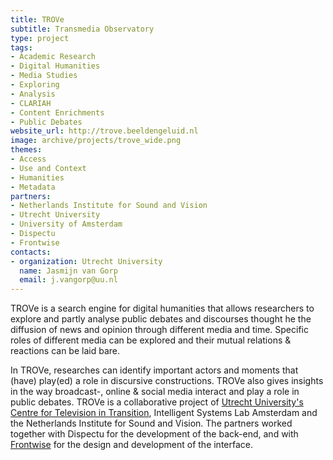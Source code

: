 ```yaml
---
title: TROVe
subtitle: Transmedia Observatory
type: project
tags:
- Academic Research
- Digital Humanities
- Media Studies
- Exploring
- Analysis
- CLARIAH
- Content Enrichments
- Public Debates
website_url: http://trove.beeldengeluid.nl
image: archive/projects/trove_wide.png
themes:
- Access
- Use and Context
- Humanities
- Metadata
partners:
- Netherlands Institute for Sound and Vision
- Utrecht University
- University of Amsterdam
- Dispectu
- Frontwise
contacts:
- organization: Utrecht University
  name: Jasmijn van Gorp
  email: j.vangorp@uu.nl
---
```


TROVe is a search engine for digital humanities that allows researchers to explore and partly analyse public debates and discourses thought he the diffusion of news and opinion through different media and time. Specific roles of different media can be explored and their mutual relations & reactions can be laid bare.

In TROVe, researches can identify important actors and moments that (have) play(ed) a role in discursive constructions. TROVe also gives insights in the way broadcast-, online & social media interact and play a role in public debates. TROVe is a collaborative project of [Utrecht University's Centre for Television in Transition](https://tvit.wp.hum.uu.nl/), Intelligent Systems Lab Amsterdam and the Netherlands Institute for Sound and Vision. The partners worked together with Dispectu for the development of the back-end, and with [Frontwise](https://www.frontwise.com) for the design and development of the interface.
